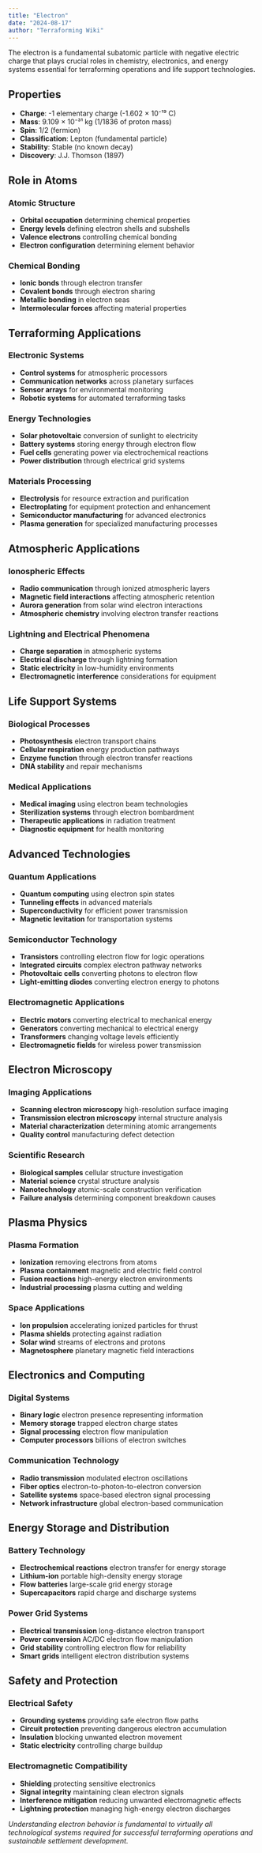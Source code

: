 ```yaml
---
title: "Electron"
date: "2024-08-17"
author: "Terraforming Wiki"
---
```


The electron is a fundamental subatomic particle with negative electric charge that plays crucial roles in chemistry, electronics, and energy systems essential for terraforming operations and life support technologies.

## Properties

- **Charge**: -1 elementary charge (-1.602 × 10⁻¹⁹ C)
- **Mass**: 9.109 × 10⁻³¹ kg (1/1836 of proton mass)
- **Spin**: 1/2 (fermion)
- **Classification**: Lepton (fundamental particle)
- **Stability**: Stable (no known decay)
- **Discovery**: J.J. Thomson (1897)

## Role in Atoms

### Atomic Structure
- **Orbital occupation** determining chemical properties
- **Energy levels** defining electron shells and subshells
- **Valence electrons** controlling chemical bonding
- **Electron configuration** determining element behavior

### Chemical Bonding
- **Ionic bonds** through electron transfer
- **Covalent bonds** through electron sharing
- **Metallic bonding** in electron seas
- **Intermolecular forces** affecting material properties

## Terraforming Applications

### Electronic Systems
- **Control systems** for atmospheric processors
- **Communication networks** across planetary surfaces
- **Sensor arrays** for environmental monitoring
- **Robotic systems** for automated terraforming tasks

### Energy Technologies
- **Solar photovoltaic** conversion of sunlight to electricity
- **Battery systems** storing energy through electron flow
- **Fuel cells** generating power via electrochemical reactions
- **Power distribution** through electrical grid systems

### Materials Processing
- **Electrolysis** for resource extraction and purification
- **Electroplating** for equipment protection and enhancement
- **Semiconductor manufacturing** for advanced electronics
- **Plasma generation** for specialized manufacturing processes

## Atmospheric Applications

### Ionospheric Effects
- **Radio communication** through ionized atmospheric layers
- **Magnetic field interactions** affecting atmospheric retention
- **Aurora generation** from solar wind electron interactions
- **Atmospheric chemistry** involving electron transfer reactions

### Lightning and Electrical Phenomena
- **Charge separation** in atmospheric systems
- **Electrical discharge** through lightning formation
- **Static electricity** in low-humidity environments
- **Electromagnetic interference** considerations for equipment

## Life Support Systems

### Biological Processes
- **Photosynthesis** electron transport chains
- **Cellular respiration** energy production pathways
- **Enzyme function** through electron transfer reactions
- **DNA stability** and repair mechanisms

### Medical Applications
- **Medical imaging** using electron beam technologies
- **Sterilization systems** through electron bombardment
- **Therapeutic applications** in radiation treatment
- **Diagnostic equipment** for health monitoring

## Advanced Technologies

### Quantum Applications
- **Quantum computing** using electron spin states
- **Tunneling effects** in advanced materials
- **Superconductivity** for efficient power transmission
- **Magnetic levitation** for transportation systems

### Semiconductor Technology
- **Transistors** controlling electron flow for logic operations
- **Integrated circuits** complex electron pathway networks
- **Photovoltaic cells** converting photons to electron flow
- **Light-emitting diodes** converting electron energy to photons

### Electromagnetic Applications
- **Electric motors** converting electrical to mechanical energy
- **Generators** converting mechanical to electrical energy
- **Transformers** changing voltage levels efficiently
- **Electromagnetic fields** for wireless power transmission

## Electron Microscopy

### Imaging Applications
- **Scanning electron microscopy** high-resolution surface imaging
- **Transmission electron microscopy** internal structure analysis
- **Material characterization** determining atomic arrangements
- **Quality control** manufacturing defect detection

### Scientific Research
- **Biological samples** cellular structure investigation
- **Material science** crystal structure analysis
- **Nanotechnology** atomic-scale construction verification
- **Failure analysis** determining component breakdown causes

## Plasma Physics

### Plasma Formation
- **Ionization** removing electrons from atoms
- **Plasma containment** magnetic and electric field control
- **Fusion reactions** high-energy electron environments
- **Industrial processing** plasma cutting and welding

### Space Applications
- **Ion propulsion** accelerating ionized particles for thrust
- **Plasma shields** protecting against radiation
- **Solar wind** streams of electrons and protons
- **Magnetosphere** planetary magnetic field interactions

## Electronics and Computing

### Digital Systems
- **Binary logic** electron presence representing information
- **Memory storage** trapped electron charge states
- **Signal processing** electron flow manipulation
- **Computer processors** billions of electron switches

### Communication Technology
- **Radio transmission** modulated electron oscillations
- **Fiber optics** electron-to-photon-to-electron conversion
- **Satellite systems** space-based electron signal processing
- **Network infrastructure** global electron-based communication

## Energy Storage and Distribution

### Battery Technology
- **Electrochemical reactions** electron transfer for energy storage
- **Lithium-ion** portable high-density energy storage
- **Flow batteries** large-scale grid energy storage
- **Supercapacitors** rapid charge and discharge systems

### Power Grid Systems
- **Electrical transmission** long-distance electron transport
- **Power conversion** AC/DC electron flow manipulation
- **Grid stability** controlling electron flow for reliability
- **Smart grids** intelligent electron distribution systems

## Safety and Protection

### Electrical Safety
- **Grounding systems** providing safe electron flow paths
- **Circuit protection** preventing dangerous electron accumulation
- **Insulation** blocking unwanted electron movement
- **Static electricity** controlling charge buildup

### Electromagnetic Compatibility
- **Shielding** protecting sensitive electronics
- **Signal integrity** maintaining clean electron signals
- **Interference mitigation** reducing unwanted electromagnetic effects
- **Lightning protection** managing high-energy electron discharges

*Understanding electron behavior is fundamental to virtually all technological systems required for successful terraforming operations and sustainable settlement development.*